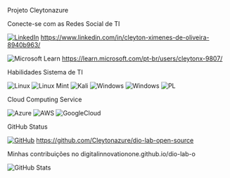 Projeto Cleytonazure

Conecte-se com as Redes Social de TI

[![LinkedIn](https://img.shields.io/badge/LinkedIn-0077B5?style=for-the-badge&logo=linkedin&logoColor=white)](https://www.linkedin.com/in/cleyton-ximenes-de-oliveira-8940b963///)
https://www.linkedin.com/in/cleyton-ximenes-de-oliveira-8940b963/

![Microsoft Learn](https://img.shields.io/badge/Microsoft_Learn-258ffa?style=for-the-badge&logo=microsoft&logoColor=white)
https://learn.microsoft.com/pt-br/users/cleytonx-9807/



Habilidades 
Sistema de TI

![Linux](https://img.shields.io/badge/Linux-FCC624?style=for-the-badge&logo=linux&logoColor=black)
![Linux Mint](https://img.shields.io/badge/Linux%20Mint-87CF3E?style=for-the-badge&logo=Linux%20Mint&logoColor=white)
![Kali](https://img.shields.io/badge/Kali-268BEE?style=for-the-badge&logo=kalilinux&logoColor=white)
![Windows](https://img.shields.io/badge/Windows-FFFFF?style=for-the-badge&logo=windows&logoColor=white)
![Windows](https://img.shields.io/badge/CISCO-0078D6?style=for-the-badge&logo=windows&logoColor=white)
![PL](https://img.shields.io/badge/ZABBIX-FFFFFF?style=for-the-badge&logo=oracle&logoColor=FF0000&labelColor=FFFFFF&color=FF0000)


Cloud Computing Service

![Azure](https://img.shields.io/badge/Azure-blue?style=for-the-badge&logo=microsoft%20azure&logoColor=blue&labelColor=FFFFFF&link=https%3A%2F%2Fimages.app.goo.gl%2FK7PN1jYJd57x4q7A8)
![AWS](https://img.shields.io/badge/AWS-sss.svg?style=for-the-badge&logo=amazon-aws&logoColor=white)
![GoogleCloud](https://img.shields.io/badge/GoogleCloud-%234285F4.svg?style=for-the-badge&logo=google-cloud&logoColor=white)


GitHub Status

[![GitHub](https://img.shields.io/badge/GitHub-100000?style=for-the-badge&logo=github&logoColor=white)](https://github.com/Cleytonazure/dio-lab-open-source)
https://github.com/Cleytonazure/dio-lab-open-source




Minhas contribuições  no digitalinnovationone.github.io/dio-lab-o

![GitHub Stats](https://github-readme-stats.vercel.app/api?username=Cleytonazure&theme=transparent&bg_color=000&border_color=30A3DC&show_icons=true&icon_color=30A3DC&title_color=E94D5F&text_color=FFF)
